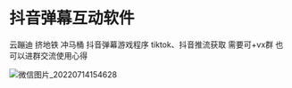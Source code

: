 # 抖音弹幕互动软件

云蹦迪
挤地铁
冲马桶
抖音弹幕游戏程序
tiktok、抖音推流获取
需要可+vx群 
也可以进群交流使用心得


![微信图片_20220714154628](https://user-images.githubusercontent.com/24582880/178930015-281bb1c4-d873-4281-a112-b10e5237906e.jpg)
